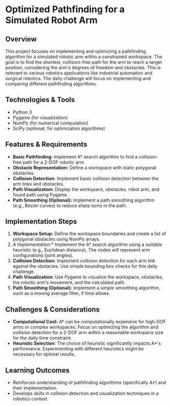 # Optimized Pathfinding for a Simulated Robot Arm

## Overview
This project focuses on implementing and optimizing a pathfinding algorithm for a simulated robotic arm within a constrained workspace.  The goal is to find the shortest, collision-free path for the arm to reach a target position, considering the arm's degrees of freedom and obstacles. This is relevant to various robotics applications like industrial automation and surgical robotics.  The daily challenge will focus on implementing and comparing different pathfinding algorithms.

## Technologies & Tools
- Python 3
- Pygame (for visualization)
- NumPy (for numerical computation)
- SciPy (optional, for optimization algorithms)


## Features & Requirements
- **Basic Pathfinding:** Implement A* search algorithm to find a collision-free path for a 2-DOF robotic arm.
- **Obstacle Representation:**  Define a workspace with static polygonal obstacles.
- **Collision Detection:** Implement basic collision detection between the arm links and obstacles.
- **Path Visualization:** Display the workspace, obstacles, robot arm, and found path using Pygame.
- **Path Smoothing (Optional):** Implement a path smoothing algorithm (e.g., Bézier curves) to reduce sharp turns in the path.


## Implementation Steps
1. **Workspace Setup:** Define the workspace boundaries and create a list of polygonal obstacles using NumPy arrays.
2. **A* Implementation:** Implement the A* search algorithm using a suitable heuristic (e.g., Euclidean distance).  The nodes will represent arm configurations (joint angles).
3. **Collision Detection:** Implement collision detection for each arm link against the obstacles.  Use simple bounding box checks for this daily challenge.
4. **Path Visualization:** Use Pygame to visualize the workspace, obstacles, the robotic arm's movement, and the calculated path.
5. **Path Smoothing (Optional):** Implement a simple smoothing algorithm, such as a moving average filter, if time allows.


## Challenges & Considerations
- **Computational Cost:** A* can be computationally expensive for high-DOF arms or complex workspaces. Focus on optimizing the algorithm and collision detection for a 2-DOF arm within a reasonable workspace size for the daily time constraint.
- **Heuristic Selection:** The choice of heuristic significantly impacts A*'s performance. Experimenting with different heuristics might be necessary for optimal results.


## Learning Outcomes
- Reinforces understanding of pathfinding algorithms (specifically A*) and their implementation.
- Develops skills in collision detection and visualization techniques in a robotics context.

